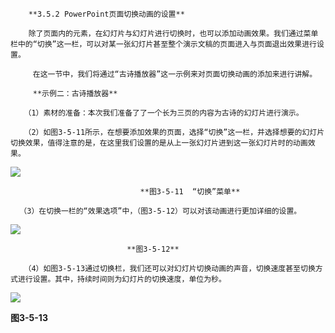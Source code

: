 

```
    **3.5.2 PowerPoint页面切换动画的设置**

    除了页面内的元素，在幻灯片与幻灯片进行切换时，也可以添加动画效果。我们通过菜单栏中的“切换”这一栏，可以对某一张幻灯片甚至整个演示文稿的页面进入与页面退出效果进行设置。

     在这一节中，我们将通过“古诗播放器”这一示例来对页面切换动画的添加来进行讲解。

     **示例二：古诗播放器**

   （1）素材的准备：本次我们准备了了一个长为三页的内容为古诗的幻灯片进行演示。

   （2）如图3-5-11所示，在想要添加效果的页面，选择“切换”这一栏，并选择想要的幻灯片切换效果，值得注意的是，在这里我们设置的是从上一张幻灯片进到这一张幻灯片时的动画效果。
```

![](file:///C:\Users\netedi21\AppData\Local\Temp\ksohtml\wps99BC.tmp.jpg)

```
                             **图3-5-11  “切换”菜单**

  （3）在切换一栏的“效果选项”中，（图3-5-12）可以对该动画进行更加详细的设置。
```

![](file:///C:\Users\netedi21\AppData\Local\Temp\ksohtml\wps99CD.tmp.jpg)

```
                          **图3-5-12**

   （4）如图3-5-13通过切换栏，我们还可以对幻灯片切换动画的声音，切换速度甚至切换方式进行设置。其中，持续时间则为幻灯片的切换速度，单位为秒。
```

![](file:///C:\Users\netedi21\AppData\Local\Temp\ksohtml\wps99CE.tmp.jpg)

**图3-5-13**

